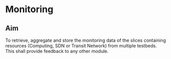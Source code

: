 Monitoring
==========

Aim
---
To retrieve, aggregate and store the monitoring data of the slices containing resources (Computing, SDN or Transit Network) from multiple testbeds.
This shall provide feedback to any other module.
